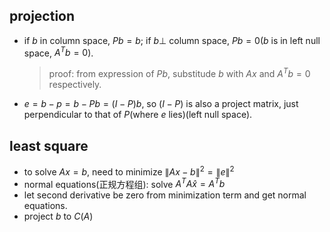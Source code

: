 ## projection
- if $b$ in column space, $Pb=b$; if $b \bot$ column space, $Pb=0$($b$ is in left null space, $A^Tb=0$).
    > proof: from expression of $Pb$, substitude $b$ with $Ax$ and $A^Tb=0$ respectively.
- $e=b-p=b-Pb=(I-P)b$, so $(I-P)$ is also a project matrix, just perpendicular to that of $P$(where $e$ lies)(left null space).

## least square
- to solve $Ax=b$, need to minimize $\left \| Ax-b\right \|^2 =\left \| e\right \|^2$
- normal equations(正规方程组): solve $A^TA\hat{x}=A^Tb$
- let second derivative be zero from minimization term and get normal equations.
- project $b$ to $C(A)$
